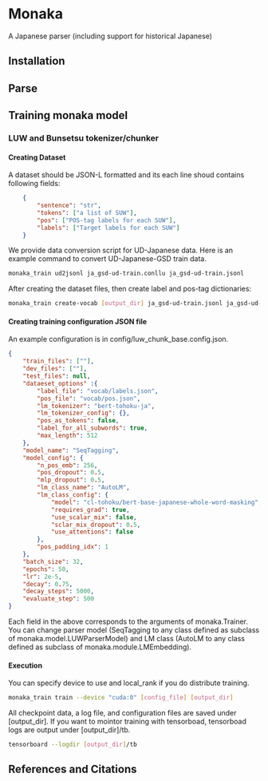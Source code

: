 # Monaka
A Japanese parser (including support for historical Japanese)

## Installation

## Parse

## Training monaka model

### LUW and Bunsetsu tokenizer/chunker

#### Creating Dataset

A dataset should be JSON-L formatted and its each line shoud contains following fields:
```json
    {
        "sentence": "str", 
        "tokens": ["a list of SUW"],
        "pos": ["POS-tag labels for each SUW"],
        "labels": ["Target labels for each SUW"]
    }
```

We provide data conversion script for UD-Japanese data.
Here is an example command to convert UD-Japanese-GSD train data.

```sh
monaka_train ud2jsonl ja_gsd-ud-train.conllu ja_gsd-ud-train.jsonl
```

After creating the dataset files, then create label and pos-tag dictionaries:

```sh
monaka_train create-vocab [output_dir] ja_gsd-ud-train.jsonl ja_gsd-ud-dev.jsonl ja_gsd-ud-test.jsonl
```

#### Creating training configuration JSON file
An example configuration is in config/luw_chunk_base.config.json.

```json
{
    "train_files": [""],
    "dev_files": [""],
    "test_files": null,
    "dataeset_options" :{
        "label_file": "vocab/labels.json",
        "pos_file": "vocab/pos.json",
        "lm_tokenizer": "bert-tohoku-ja",
        "lm_tokenizer_config": {},
        "pos_as_tokens": false,
        "label_for_all_subwords": true,
        "max_length": 512
    },
    "model_name": "SeqTagging",
    "model_config": {
        "n_pos_emb": 256,
        "pos_dropout": 0.5,
        "mlp_dropout": 0.5,
        "lm_class_name": "AutoLM",
        "lm_class_config": {
            "model": "cl-tohoku/bert-base-japanese-whole-word-masking",
            "requires_grad": true,
            "use_scalar_mix": false,
            "sclar_mix_dropout": 0.5,
            "use_attentions": false
        },
        "pos_padding_idx": 1
    },
    "batch_size": 32,
    "epochs": 50,
    "lr": 2e-5,
    "decay": 0.75,
    "decay_steps": 5000,
    "evaluate_step": 500
}
```
Each field in the above corresponds to the arguments of monaka.Trainer.
You can change parser model (SeqTagging to any class defined as subclass of monaka.model.LUWParserModel) and LM class (AutoLM to any class defined as subclass of monaka.module.LMEmbedding).

#### Execution
You can specify device to use and local_rank if you do distribute training.
```sh
monaka_train train --device "cuda:0" [config_file] [output_dir]
```

All checkpoint data, a log file, and configuration files are saved under [output_dir].
If you want to mointor training with tensorboad, tensorboad logs are output under [output_dir]/tb.
 
```sh
tensorboard --logdir [output_dir]/tb
```

## References and Citations
